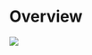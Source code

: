 # Overview
<img src="https://render.githubusercontent.com/render/math?math=\textbf{a^2 %2B b^2 = c^2}">
